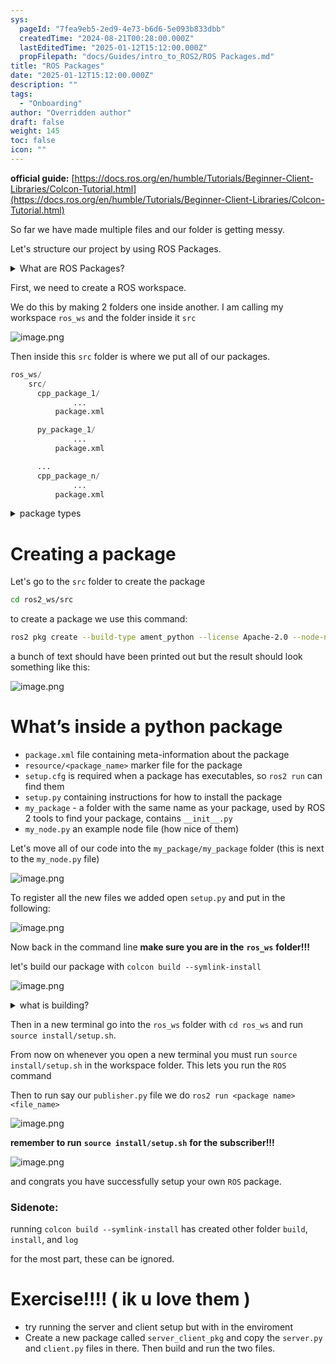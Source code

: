 ```yaml
---
sys:
  pageId: "7fea9eb5-2ed9-4e73-b6d6-5e093b833dbb"
  createdTime: "2024-08-21T00:28:00.000Z"
  lastEditedTime: "2025-01-12T15:12:00.000Z"
  propFilepath: "docs/Guides/intro_to_ROS2/ROS Packages.md"
title: "ROS Packages"
date: "2025-01-12T15:12:00.000Z"
description: ""
tags:
  - "Onboarding"
author: "Overridden author"
draft: false
weight: 145
toc: false
icon: ""
---
```


**official guide:** [https://docs.ros.org/en/humble/Tutorials/Beginner-Client-Libraries/Colcon-Tutorial.html](https://docs.ros.org/en/humble/Tutorials/Beginner-Client-Libraries/Colcon-Tutorial.html)

So far we have made multiple files and our folder is getting messy.

Let's structure our project by using ROS Packages.

<details>

<summary>What are ROS Packages?</summary>

ROS Packages are, as the name implies, packages of code that are highly sharable between ROS developers.

They consist of a folder, `package.xml` file, and source code

```python
      cpp_package_1/
		      ... imagine much code files here ..
          package.xml
```

</details>

First, we need to create a ROS workspace.

We do this by making 2 folders one inside another. I am calling my workspace `ros_ws` and the folder inside it `src`

![image.png](https://prod-files-secure.s3.us-west-2.amazonaws.com/d518164a-d88e-44d1-a4ee-3adb3bd8bce0/70706947-fd18-4537-a67b-e12946812d31/image.png?X-Amz-Algorithm=AWS4-HMAC-SHA256&X-Amz-Content-Sha256=UNSIGNED-PAYLOAD&X-Amz-Credential=ASIAZI2LB466YO4FJBTW%2F20250504%2Fus-west-2%2Fs3%2Faws4_request&X-Amz-Date=20250504T150733Z&X-Amz-Expires=3600&X-Amz-Security-Token=IQoJb3JpZ2luX2VjEGsaCXVzLXdlc3QtMiJHMEUCIEka2ireMMTkM8%2Fu50baAnxfc4SXY4cUcacKdgTFbpfhAiEAgZ%2FFi%2BxaiHfxo9nyq00kpn5gvNMNdn46WEooXTjkGwwq%2FwMIFBAAGgw2Mzc0MjMxODM4MDUiDIVSSBOSLuTguPbkyCrcA5bcYnRIxn03mlLBz4c1g3GQL5QDEGU%2BGzfV8HlTJDwHXv9NKN5JJKtU5qpr3euxkuroI5tzh5TUabklVIw3TMiisbtqNDO9AwpI525Zyd65D2Nr3N%2FHbdgTUTPzp%2BTmlZhr61u9YrsPWAT%2FAmwKZZr%2FDoTFyrcUn1sTQnpYWh%2FLzanBHY%2FlmEBs8L8W%2FPRCqo%2BPemBOsEa8GNcR5fF29g4aWh6EjzdAvt6b18ezg5y%2Flse1NqCWcQlGROiQfqiyuC0hvX6tWOGVYa8oH2qX6CVmzlaHne7%2BKadsJoEcHAtIF7V6vR%2BxUFzBUJKMEUT8LRpydojvh1sGYKgoByoRy3qc4iE1pTVEOHtDvCAcxsasTYR3nCeBXPJ5%2FAQdQkQRO37nrZ353j3%2FywLgwas7AJOuMJp6p5AXEzCS9j4iL3keqxQHwp55Hr1zlsNCj3tC%2FYB1njj8xq1npldQznvk%2F8GIQ8OYpIGJqunaLrbIc6d845%2Bs7PERSBMbH4U%2FykJ%2B2dg0bB3He4hYIR2I9UM9J7Ra7MdEnN4qzlDP%2FwG06Y6EJlSpkmZ6A9zbT9tRFt%2FDewXMfruxbs338o2YlLbIzXYn2clBdUusZIgqVWgz4uLgpw9FD%2F3vhTXu5XzkMKKG3cAGOqUBwGSBhoofv30DINDNfEBNKpVSUZJXOSdcnu0Ptw66N1ebYMdqPiWe20%2FCHT9zmCjO2AVVKdBOGcChi9RGlYkbyWiM9kTCNzSWt%2B4bBmmRUlsH395HzYTO%2FJ1XFSsRPSzl%2B4wLQS874GBa1sR316tp2F6%2FiW9rdjrwFygxPlr0mAcMk3EyZAHjUyI7uK6tWrDtsNJJoU1zFw12O2E6cDf7vlZgkHLg&X-Amz-Signature=b96b153a4b50f713c636a1ebd51b28ef0281d6cd24d23443c93460a2e4bac18a&X-Amz-SignedHeaders=host&x-id=GetObject)

Then inside this `src` folder is where we put all of our packages.

```python
ros_ws/
    src/
      cpp_package_1/
		      ...
          package.xml

      py_package_1/
		      ...
          package.xml

      ...
      cpp_package_n/
		      ...
          package.xml

```

<details>

<summary>package types</summary>

packages can be either `C++` or python.

the intern file structure is different for each but for this guide we will stick to creating python packages

</details>

# Creating a package

Let's go to the `src` folder to create the package

```bash
cd ros2_ws/src
```

to create a package we use this command:

```bash
ros2 pkg create --build-type ament_python --license Apache-2.0 --node-name my_node my_package
```

a bunch of text should have been printed out but the result should look something like this:

![image.png](https://prod-files-secure.s3.us-west-2.amazonaws.com/d518164a-d88e-44d1-a4ee-3adb3bd8bce0/e6cf1e3f-8512-4a3e-b131-079f800bf3e8/image.png?X-Amz-Algorithm=AWS4-HMAC-SHA256&X-Amz-Content-Sha256=UNSIGNED-PAYLOAD&X-Amz-Credential=ASIAZI2LB466YO4FJBTW%2F20250504%2Fus-west-2%2Fs3%2Faws4_request&X-Amz-Date=20250504T150734Z&X-Amz-Expires=3600&X-Amz-Security-Token=IQoJb3JpZ2luX2VjEGsaCXVzLXdlc3QtMiJHMEUCIEka2ireMMTkM8%2Fu50baAnxfc4SXY4cUcacKdgTFbpfhAiEAgZ%2FFi%2BxaiHfxo9nyq00kpn5gvNMNdn46WEooXTjkGwwq%2FwMIFBAAGgw2Mzc0MjMxODM4MDUiDIVSSBOSLuTguPbkyCrcA5bcYnRIxn03mlLBz4c1g3GQL5QDEGU%2BGzfV8HlTJDwHXv9NKN5JJKtU5qpr3euxkuroI5tzh5TUabklVIw3TMiisbtqNDO9AwpI525Zyd65D2Nr3N%2FHbdgTUTPzp%2BTmlZhr61u9YrsPWAT%2FAmwKZZr%2FDoTFyrcUn1sTQnpYWh%2FLzanBHY%2FlmEBs8L8W%2FPRCqo%2BPemBOsEa8GNcR5fF29g4aWh6EjzdAvt6b18ezg5y%2Flse1NqCWcQlGROiQfqiyuC0hvX6tWOGVYa8oH2qX6CVmzlaHne7%2BKadsJoEcHAtIF7V6vR%2BxUFzBUJKMEUT8LRpydojvh1sGYKgoByoRy3qc4iE1pTVEOHtDvCAcxsasTYR3nCeBXPJ5%2FAQdQkQRO37nrZ353j3%2FywLgwas7AJOuMJp6p5AXEzCS9j4iL3keqxQHwp55Hr1zlsNCj3tC%2FYB1njj8xq1npldQznvk%2F8GIQ8OYpIGJqunaLrbIc6d845%2Bs7PERSBMbH4U%2FykJ%2B2dg0bB3He4hYIR2I9UM9J7Ra7MdEnN4qzlDP%2FwG06Y6EJlSpkmZ6A9zbT9tRFt%2FDewXMfruxbs338o2YlLbIzXYn2clBdUusZIgqVWgz4uLgpw9FD%2F3vhTXu5XzkMKKG3cAGOqUBwGSBhoofv30DINDNfEBNKpVSUZJXOSdcnu0Ptw66N1ebYMdqPiWe20%2FCHT9zmCjO2AVVKdBOGcChi9RGlYkbyWiM9kTCNzSWt%2B4bBmmRUlsH395HzYTO%2FJ1XFSsRPSzl%2B4wLQS874GBa1sR316tp2F6%2FiW9rdjrwFygxPlr0mAcMk3EyZAHjUyI7uK6tWrDtsNJJoU1zFw12O2E6cDf7vlZgkHLg&X-Amz-Signature=d80ff68abf8d5083504ba5026d20e5f107f89450a7a2f28c413387f758744b34&X-Amz-SignedHeaders=host&x-id=GetObject)

# What’s inside a python package

- `package.xml` file containing meta-information about the package
- `resource/<package_name>` marker file for the package
- `setup.cfg` is required when a package has executables, so `ros2 run` can find them
- `setup.py` containing instructions for how to install the package
- `my_package` - a folder with the same name as your package, used by ROS 2 tools to find your package, contains `__init__.py`
- `my_node.py` an example node file (how nice of them)

Let's move all of our code into the `my_package/my_package` folder (this is next to the `my_node.py` file)

![image.png](https://prod-files-secure.s3.us-west-2.amazonaws.com/d518164a-d88e-44d1-a4ee-3adb3bd8bce0/9ce58f11-0da9-4d3e-b86d-506a9685d378/image.png?X-Amz-Algorithm=AWS4-HMAC-SHA256&X-Amz-Content-Sha256=UNSIGNED-PAYLOAD&X-Amz-Credential=ASIAZI2LB466YO4FJBTW%2F20250504%2Fus-west-2%2Fs3%2Faws4_request&X-Amz-Date=20250504T150734Z&X-Amz-Expires=3600&X-Amz-Security-Token=IQoJb3JpZ2luX2VjEGsaCXVzLXdlc3QtMiJHMEUCIEka2ireMMTkM8%2Fu50baAnxfc4SXY4cUcacKdgTFbpfhAiEAgZ%2FFi%2BxaiHfxo9nyq00kpn5gvNMNdn46WEooXTjkGwwq%2FwMIFBAAGgw2Mzc0MjMxODM4MDUiDIVSSBOSLuTguPbkyCrcA5bcYnRIxn03mlLBz4c1g3GQL5QDEGU%2BGzfV8HlTJDwHXv9NKN5JJKtU5qpr3euxkuroI5tzh5TUabklVIw3TMiisbtqNDO9AwpI525Zyd65D2Nr3N%2FHbdgTUTPzp%2BTmlZhr61u9YrsPWAT%2FAmwKZZr%2FDoTFyrcUn1sTQnpYWh%2FLzanBHY%2FlmEBs8L8W%2FPRCqo%2BPemBOsEa8GNcR5fF29g4aWh6EjzdAvt6b18ezg5y%2Flse1NqCWcQlGROiQfqiyuC0hvX6tWOGVYa8oH2qX6CVmzlaHne7%2BKadsJoEcHAtIF7V6vR%2BxUFzBUJKMEUT8LRpydojvh1sGYKgoByoRy3qc4iE1pTVEOHtDvCAcxsasTYR3nCeBXPJ5%2FAQdQkQRO37nrZ353j3%2FywLgwas7AJOuMJp6p5AXEzCS9j4iL3keqxQHwp55Hr1zlsNCj3tC%2FYB1njj8xq1npldQznvk%2F8GIQ8OYpIGJqunaLrbIc6d845%2Bs7PERSBMbH4U%2FykJ%2B2dg0bB3He4hYIR2I9UM9J7Ra7MdEnN4qzlDP%2FwG06Y6EJlSpkmZ6A9zbT9tRFt%2FDewXMfruxbs338o2YlLbIzXYn2clBdUusZIgqVWgz4uLgpw9FD%2F3vhTXu5XzkMKKG3cAGOqUBwGSBhoofv30DINDNfEBNKpVSUZJXOSdcnu0Ptw66N1ebYMdqPiWe20%2FCHT9zmCjO2AVVKdBOGcChi9RGlYkbyWiM9kTCNzSWt%2B4bBmmRUlsH395HzYTO%2FJ1XFSsRPSzl%2B4wLQS874GBa1sR316tp2F6%2FiW9rdjrwFygxPlr0mAcMk3EyZAHjUyI7uK6tWrDtsNJJoU1zFw12O2E6cDf7vlZgkHLg&X-Amz-Signature=70a4ad003877d66e78282f5958f2e422c127f162c11df7ecc552caee6ba2815b&X-Amz-SignedHeaders=host&x-id=GetObject)

To register all the new files we added open `setup.py` and put in the following:

![image.png](https://prod-files-secure.s3.us-west-2.amazonaws.com/d518164a-d88e-44d1-a4ee-3adb3bd8bce0/1cd7c262-4cae-4496-9d75-c178537d24a2/image.png?X-Amz-Algorithm=AWS4-HMAC-SHA256&X-Amz-Content-Sha256=UNSIGNED-PAYLOAD&X-Amz-Credential=ASIAZI2LB466YO4FJBTW%2F20250504%2Fus-west-2%2Fs3%2Faws4_request&X-Amz-Date=20250504T150734Z&X-Amz-Expires=3600&X-Amz-Security-Token=IQoJb3JpZ2luX2VjEGsaCXVzLXdlc3QtMiJHMEUCIEka2ireMMTkM8%2Fu50baAnxfc4SXY4cUcacKdgTFbpfhAiEAgZ%2FFi%2BxaiHfxo9nyq00kpn5gvNMNdn46WEooXTjkGwwq%2FwMIFBAAGgw2Mzc0MjMxODM4MDUiDIVSSBOSLuTguPbkyCrcA5bcYnRIxn03mlLBz4c1g3GQL5QDEGU%2BGzfV8HlTJDwHXv9NKN5JJKtU5qpr3euxkuroI5tzh5TUabklVIw3TMiisbtqNDO9AwpI525Zyd65D2Nr3N%2FHbdgTUTPzp%2BTmlZhr61u9YrsPWAT%2FAmwKZZr%2FDoTFyrcUn1sTQnpYWh%2FLzanBHY%2FlmEBs8L8W%2FPRCqo%2BPemBOsEa8GNcR5fF29g4aWh6EjzdAvt6b18ezg5y%2Flse1NqCWcQlGROiQfqiyuC0hvX6tWOGVYa8oH2qX6CVmzlaHne7%2BKadsJoEcHAtIF7V6vR%2BxUFzBUJKMEUT8LRpydojvh1sGYKgoByoRy3qc4iE1pTVEOHtDvCAcxsasTYR3nCeBXPJ5%2FAQdQkQRO37nrZ353j3%2FywLgwas7AJOuMJp6p5AXEzCS9j4iL3keqxQHwp55Hr1zlsNCj3tC%2FYB1njj8xq1npldQznvk%2F8GIQ8OYpIGJqunaLrbIc6d845%2Bs7PERSBMbH4U%2FykJ%2B2dg0bB3He4hYIR2I9UM9J7Ra7MdEnN4qzlDP%2FwG06Y6EJlSpkmZ6A9zbT9tRFt%2FDewXMfruxbs338o2YlLbIzXYn2clBdUusZIgqVWgz4uLgpw9FD%2F3vhTXu5XzkMKKG3cAGOqUBwGSBhoofv30DINDNfEBNKpVSUZJXOSdcnu0Ptw66N1ebYMdqPiWe20%2FCHT9zmCjO2AVVKdBOGcChi9RGlYkbyWiM9kTCNzSWt%2B4bBmmRUlsH395HzYTO%2FJ1XFSsRPSzl%2B4wLQS874GBa1sR316tp2F6%2FiW9rdjrwFygxPlr0mAcMk3EyZAHjUyI7uK6tWrDtsNJJoU1zFw12O2E6cDf7vlZgkHLg&X-Amz-Signature=e2571fec75adfc737355a23cdf791b29c1ff58940dd07208a4588d9ce0f36a2a&X-Amz-SignedHeaders=host&x-id=GetObject)

Now back in the command line **make sure you are in the** **`ros_ws`** **folder!!!**

let's build our package with `colcon build --symlink-install`

![image.png](https://prod-files-secure.s3.us-west-2.amazonaws.com/d518164a-d88e-44d1-a4ee-3adb3bd8bce0/2f2a0d27-b173-48fd-b189-5f5c0ce65619/image.png?X-Amz-Algorithm=AWS4-HMAC-SHA256&X-Amz-Content-Sha256=UNSIGNED-PAYLOAD&X-Amz-Credential=ASIAZI2LB466YO4FJBTW%2F20250504%2Fus-west-2%2Fs3%2Faws4_request&X-Amz-Date=20250504T150733Z&X-Amz-Expires=3600&X-Amz-Security-Token=IQoJb3JpZ2luX2VjEGsaCXVzLXdlc3QtMiJHMEUCIEka2ireMMTkM8%2Fu50baAnxfc4SXY4cUcacKdgTFbpfhAiEAgZ%2FFi%2BxaiHfxo9nyq00kpn5gvNMNdn46WEooXTjkGwwq%2FwMIFBAAGgw2Mzc0MjMxODM4MDUiDIVSSBOSLuTguPbkyCrcA5bcYnRIxn03mlLBz4c1g3GQL5QDEGU%2BGzfV8HlTJDwHXv9NKN5JJKtU5qpr3euxkuroI5tzh5TUabklVIw3TMiisbtqNDO9AwpI525Zyd65D2Nr3N%2FHbdgTUTPzp%2BTmlZhr61u9YrsPWAT%2FAmwKZZr%2FDoTFyrcUn1sTQnpYWh%2FLzanBHY%2FlmEBs8L8W%2FPRCqo%2BPemBOsEa8GNcR5fF29g4aWh6EjzdAvt6b18ezg5y%2Flse1NqCWcQlGROiQfqiyuC0hvX6tWOGVYa8oH2qX6CVmzlaHne7%2BKadsJoEcHAtIF7V6vR%2BxUFzBUJKMEUT8LRpydojvh1sGYKgoByoRy3qc4iE1pTVEOHtDvCAcxsasTYR3nCeBXPJ5%2FAQdQkQRO37nrZ353j3%2FywLgwas7AJOuMJp6p5AXEzCS9j4iL3keqxQHwp55Hr1zlsNCj3tC%2FYB1njj8xq1npldQznvk%2F8GIQ8OYpIGJqunaLrbIc6d845%2Bs7PERSBMbH4U%2FykJ%2B2dg0bB3He4hYIR2I9UM9J7Ra7MdEnN4qzlDP%2FwG06Y6EJlSpkmZ6A9zbT9tRFt%2FDewXMfruxbs338o2YlLbIzXYn2clBdUusZIgqVWgz4uLgpw9FD%2F3vhTXu5XzkMKKG3cAGOqUBwGSBhoofv30DINDNfEBNKpVSUZJXOSdcnu0Ptw66N1ebYMdqPiWe20%2FCHT9zmCjO2AVVKdBOGcChi9RGlYkbyWiM9kTCNzSWt%2B4bBmmRUlsH395HzYTO%2FJ1XFSsRPSzl%2B4wLQS874GBa1sR316tp2F6%2FiW9rdjrwFygxPlr0mAcMk3EyZAHjUyI7uK6tWrDtsNJJoU1zFw12O2E6cDf7vlZgkHLg&X-Amz-Signature=e1b28ab122fbfd0b3e2756534b0112593c462cbcb0abac7301e8fd42cd78ad3b&X-Amz-SignedHeaders=host&x-id=GetObject)

<details>

<summary>what is building?</summary>

if you are a CS major at Rose-Hulman you will learn the answer to this in CSSE132

but TLDR; is it combines all the code files into one program that can be run easily 

</details>

Then in a new terminal go into the `ros_ws` folder with `cd ros_ws` and run `source install/setup.sh`. 

From now on whenever you open a new terminal you must run `source install/setup.sh` in the workspace folder. This lets you run the `ROS` command

Then to run say our `publisher.py` file we do `ros2 run <package name> <file_name>`

![image.png](https://prod-files-secure.s3.us-west-2.amazonaws.com/d518164a-d88e-44d1-a4ee-3adb3bd8bce0/4f4b1219-3a44-4632-aa0a-ce3471699f59/image.png?X-Amz-Algorithm=AWS4-HMAC-SHA256&X-Amz-Content-Sha256=UNSIGNED-PAYLOAD&X-Amz-Credential=ASIAZI2LB466YO4FJBTW%2F20250504%2Fus-west-2%2Fs3%2Faws4_request&X-Amz-Date=20250504T150734Z&X-Amz-Expires=3600&X-Amz-Security-Token=IQoJb3JpZ2luX2VjEGsaCXVzLXdlc3QtMiJHMEUCIEka2ireMMTkM8%2Fu50baAnxfc4SXY4cUcacKdgTFbpfhAiEAgZ%2FFi%2BxaiHfxo9nyq00kpn5gvNMNdn46WEooXTjkGwwq%2FwMIFBAAGgw2Mzc0MjMxODM4MDUiDIVSSBOSLuTguPbkyCrcA5bcYnRIxn03mlLBz4c1g3GQL5QDEGU%2BGzfV8HlTJDwHXv9NKN5JJKtU5qpr3euxkuroI5tzh5TUabklVIw3TMiisbtqNDO9AwpI525Zyd65D2Nr3N%2FHbdgTUTPzp%2BTmlZhr61u9YrsPWAT%2FAmwKZZr%2FDoTFyrcUn1sTQnpYWh%2FLzanBHY%2FlmEBs8L8W%2FPRCqo%2BPemBOsEa8GNcR5fF29g4aWh6EjzdAvt6b18ezg5y%2Flse1NqCWcQlGROiQfqiyuC0hvX6tWOGVYa8oH2qX6CVmzlaHne7%2BKadsJoEcHAtIF7V6vR%2BxUFzBUJKMEUT8LRpydojvh1sGYKgoByoRy3qc4iE1pTVEOHtDvCAcxsasTYR3nCeBXPJ5%2FAQdQkQRO37nrZ353j3%2FywLgwas7AJOuMJp6p5AXEzCS9j4iL3keqxQHwp55Hr1zlsNCj3tC%2FYB1njj8xq1npldQznvk%2F8GIQ8OYpIGJqunaLrbIc6d845%2Bs7PERSBMbH4U%2FykJ%2B2dg0bB3He4hYIR2I9UM9J7Ra7MdEnN4qzlDP%2FwG06Y6EJlSpkmZ6A9zbT9tRFt%2FDewXMfruxbs338o2YlLbIzXYn2clBdUusZIgqVWgz4uLgpw9FD%2F3vhTXu5XzkMKKG3cAGOqUBwGSBhoofv30DINDNfEBNKpVSUZJXOSdcnu0Ptw66N1ebYMdqPiWe20%2FCHT9zmCjO2AVVKdBOGcChi9RGlYkbyWiM9kTCNzSWt%2B4bBmmRUlsH395HzYTO%2FJ1XFSsRPSzl%2B4wLQS874GBa1sR316tp2F6%2FiW9rdjrwFygxPlr0mAcMk3EyZAHjUyI7uK6tWrDtsNJJoU1zFw12O2E6cDf7vlZgkHLg&X-Amz-Signature=427974b57f350a83b14bd38181a30dba76c354adf70764a743c81ee0ba3bbf75&X-Amz-SignedHeaders=host&x-id=GetObject)

**remember to run** **`source install/setup.sh`** **for the subscriber!!!**

![image.png](https://prod-files-secure.s3.us-west-2.amazonaws.com/d518164a-d88e-44d1-a4ee-3adb3bd8bce0/02121119-dad4-49ec-8356-c956108b4243/image.png?X-Amz-Algorithm=AWS4-HMAC-SHA256&X-Amz-Content-Sha256=UNSIGNED-PAYLOAD&X-Amz-Credential=ASIAZI2LB466YO4FJBTW%2F20250504%2Fus-west-2%2Fs3%2Faws4_request&X-Amz-Date=20250504T150734Z&X-Amz-Expires=3600&X-Amz-Security-Token=IQoJb3JpZ2luX2VjEGsaCXVzLXdlc3QtMiJHMEUCIEka2ireMMTkM8%2Fu50baAnxfc4SXY4cUcacKdgTFbpfhAiEAgZ%2FFi%2BxaiHfxo9nyq00kpn5gvNMNdn46WEooXTjkGwwq%2FwMIFBAAGgw2Mzc0MjMxODM4MDUiDIVSSBOSLuTguPbkyCrcA5bcYnRIxn03mlLBz4c1g3GQL5QDEGU%2BGzfV8HlTJDwHXv9NKN5JJKtU5qpr3euxkuroI5tzh5TUabklVIw3TMiisbtqNDO9AwpI525Zyd65D2Nr3N%2FHbdgTUTPzp%2BTmlZhr61u9YrsPWAT%2FAmwKZZr%2FDoTFyrcUn1sTQnpYWh%2FLzanBHY%2FlmEBs8L8W%2FPRCqo%2BPemBOsEa8GNcR5fF29g4aWh6EjzdAvt6b18ezg5y%2Flse1NqCWcQlGROiQfqiyuC0hvX6tWOGVYa8oH2qX6CVmzlaHne7%2BKadsJoEcHAtIF7V6vR%2BxUFzBUJKMEUT8LRpydojvh1sGYKgoByoRy3qc4iE1pTVEOHtDvCAcxsasTYR3nCeBXPJ5%2FAQdQkQRO37nrZ353j3%2FywLgwas7AJOuMJp6p5AXEzCS9j4iL3keqxQHwp55Hr1zlsNCj3tC%2FYB1njj8xq1npldQznvk%2F8GIQ8OYpIGJqunaLrbIc6d845%2Bs7PERSBMbH4U%2FykJ%2B2dg0bB3He4hYIR2I9UM9J7Ra7MdEnN4qzlDP%2FwG06Y6EJlSpkmZ6A9zbT9tRFt%2FDewXMfruxbs338o2YlLbIzXYn2clBdUusZIgqVWgz4uLgpw9FD%2F3vhTXu5XzkMKKG3cAGOqUBwGSBhoofv30DINDNfEBNKpVSUZJXOSdcnu0Ptw66N1ebYMdqPiWe20%2FCHT9zmCjO2AVVKdBOGcChi9RGlYkbyWiM9kTCNzSWt%2B4bBmmRUlsH395HzYTO%2FJ1XFSsRPSzl%2B4wLQS874GBa1sR316tp2F6%2FiW9rdjrwFygxPlr0mAcMk3EyZAHjUyI7uK6tWrDtsNJJoU1zFw12O2E6cDf7vlZgkHLg&X-Amz-Signature=7b74b01ad797dafc9ab1f4b3cb1b77cc39da16c3b4a32efe63fa2e63aa95b2ee&X-Amz-SignedHeaders=host&x-id=GetObject)

and congrats you have successfully setup your own `ROS` package.

### Sidenote:

running `colcon build --symlink-install` has created other folder `build`, `install`, and `log`

for the most part, these can be ignored.

# Exercise!!!! ( ik u love them )

- try running the server and client setup but with in the enviroment
- Create a new package called `server_client_pkg` and copy the `server.py` and `client.py` files in there. Then build and run the two files.
